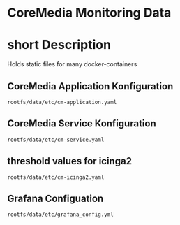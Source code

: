 
CoreMedia Monitoring Data
=========================

# short Description

Holds static files for many docker-containers


## CoreMedia Application Konfiguration
`rootfs/data/etc/cm-application.yaml`

## CoreMedia Service Konfiguration
`rootfs/data/etc/cm-service.yaml`

## threshold values for icinga2
`rootfs/data/etc/cm-icinga2.yaml`

## Grafana Configuation
`rootfs/data/etc/grafana_config.yml`

